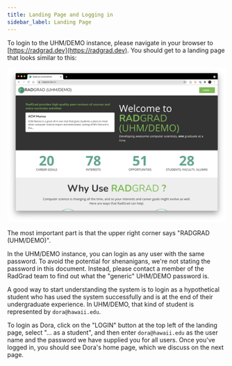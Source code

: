 ```yaml
---
title: Landing Page and Logging in
sidebar_label: Landing Page
---
```


To login to the UHM/DEMO instance, please navigate in your browser to [https://radgrad.dev](https://radgrad.dev). You should get to a landing page that looks similar to this:

![](/img/user-guide/demo/landing.png)

The most important part is that the upper right corner says "RADGRAD (UHM/DEMO)".

In the UHM/DEMO instance, you can login as any user with the same password.  To avoid the potential for shenanigans, we're not stating the password in this document. Instead, please contact a member of the RadGrad team to find out what the "generic" UHM/DEMO password is.

A good way to start understanding the system is to login as a hypothetical student who has used the system successfully and is at the end of their undergraduate experience.  In UHM/DEMO, that kind of student is represented by `dora@hawaii.edu`.

To login as Dora, click on the "LOGIN" button at the top left of the landing page, select "... as a student", and then enter `dora@hawaii.edu` as the user name and the password we have supplied you for all users. Once you've logged in, you should see Dora's home page, which we discuss on the next page.



